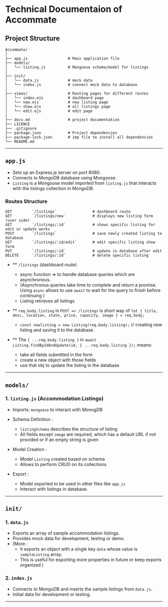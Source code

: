 # Technical Documentaion of Accommate

## Project Structure
```
Accommate/
│
├── app.js                  # Main application file
├── models/                 
│   └── listing.js          # Mongoose schema/model for listings
|
├── init/                 
│   └── data.js             # mock data 
│   └── index.js            # connect mock data to database
|
├── views/                  # Routing pages for different routes
│   └── index.ejs           # dashboard page
│   └── new.ejs             # new listing page
│   └── show.ejs            # all listings page
│   └── edit.ejs            # edit page
|
├── docs.md                 # project documentation
├── LICENCE
├── .gitignore
├── package.json            # Project dependencies
├── package-lock.json       # imp file to install all dependencies
└── README.md       

```
---

## `app.js`
- Sets up an Express.js server on port 8080.
- Connects to MongoDB database using Mongoose.
- `Listing` is a Mongoose model imported from `listing.js` that interacts with the listings collection in MongoDB.

### Routes Structure
```
GET         `/listings`                # dashboard route
GET         `/listings/new`            # displays new listing form (user side)
GET         `/listings/:id`            # shows specific listing for edit or update works
POST        `/listings`                # save newly created listing to database
GET         `/listings/:id/edit`       # edit specific listing show form
PUT         `/listings/:id`            # update in database after edit
DELETE      `/listings/:id`            # delete specific listing

```
- ** `/listings` (dashboard route)
    - async function => to handle database queries which are asynchronous.
    - (Asynchronus queries take time to complete and return a promise. Using `async` allows to use `await` to wait for the query to finish before continuing )
    - Listing retrieves all listings

- ** `req.body.listing` in `POST => /listings` is short way of `let { title, desc, location, state, price, capacity, image } = req.body;`

    - `const newlisting = new Listing(req.body.listing);` // creating new listing and saving it to the database.

- ** The `{ ...req.body.listing }` in `await Listing.findByIdAndUpdate(id, { ...req.body.listing });` means:
    - take all fields submitted in the form 
    - create a new object with those fields
    - use that obj to update the listing in the database


---

## `models/`
### 1. `listing.js` (Accommodation Listings)
- Imports: `mongoose` to interact with MonogDB

- Schema Definition :
    - `listingSchema` describes the structure of listing
    - All fields except `image` are required, which has a default URL if not provided or if an empty string is given

- Model Creation :
    - Model `Listing` created based on schema
    - Allows to perform CRUD on its collections

- Export :
    - Model exported to be used in other files like `app.js`
    - Interact with listings in database.

---

## `init/`

### 1. `data.js`
- Exports an array of sample accommodation listings.
- Provides mock data for development, testing or demo.
- (More : 
    - It exports an object with a single key `data` whose value is `sampleListing` array.
    - This is useful for exporting more properties in future or keep exports organized )

### 2. `index.js`
- Connects to MongoDB and inserts the sample listings from `data.js`.
- Initial data for development or testing.

---
